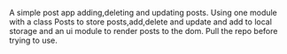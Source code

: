 A simple post app adding,deleting and updating posts. Using one module with a class Posts to store posts,add,delete and update and add to local storage and an ui module to render posts to the dom.  Pull the repo before trying to use.
